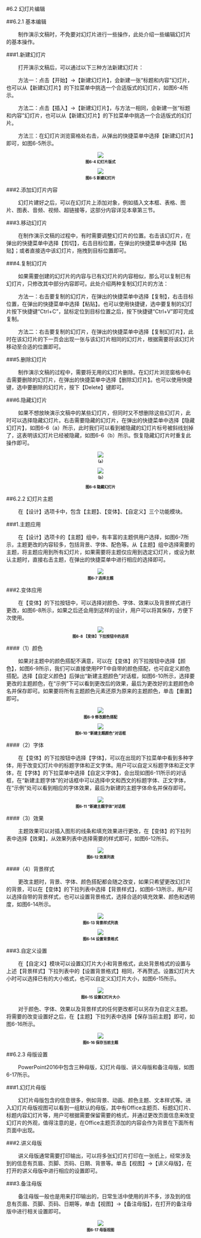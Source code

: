 #6.2 幻灯片编辑

##6.2.1 基本编辑

&nbsp;&nbsp;&nbsp;&nbsp;&nbsp;&nbsp;&nbsp;&nbsp;制作演示文稿时，不免要对幻灯片进行一些操作，此处介绍一些编辑幻灯片的基本操作。

###1.新建幻灯片

&nbsp;&nbsp;&nbsp;&nbsp;&nbsp;&nbsp;&nbsp;&nbsp;打开演示文稿后，可以通过以下三种方法新建幻灯片：

&nbsp;&nbsp;&nbsp;&nbsp;&nbsp;&nbsp;&nbsp;&nbsp;方法一：点击【开始】→【新建幻灯片】，会新建一张“标题和内容”幻灯片，也可以从【新建幻灯片】的下拉菜单中挑选一个合适版式的幻灯片，如图6-4所示。

&nbsp;&nbsp;&nbsp;&nbsp;&nbsp;&nbsp;&nbsp;&nbsp;方法二：点击【插入】→【新建幻灯片】，与方法一相同，会新建一张“标题和内容”幻灯片，也可以从【新建幻灯片】的下拉菜单中挑选一个合适版式的幻灯片。

&nbsp;&nbsp;&nbsp;&nbsp;&nbsp;&nbsp;&nbsp;&nbsp;方法三：在幻灯片浏览窗格处右击，从弹出的快捷菜单中选择【新建幻灯片】即可，如图6-5所示。

<div align="center"><img src="/images/6-4.png"><p style="text-align:center; font-size:10px; margin-top:2px; font-weight:bold">图6-4 幻灯片版式</p></div> 

<div align="center"><img src="/images/6-5.png"><p style="text-align:center; font-size:10px; margin-top:2px; font-weight:bold">图6-5 新建幻灯片</p></div> 

###2.添加幻灯片内容

&nbsp;&nbsp;&nbsp;&nbsp;&nbsp;&nbsp;&nbsp;&nbsp;幻灯片建好之后，可以在幻灯片上添加对象，例如插入文本框、表格、图片、图表、音频、视频、超链接等，这部分内容详见本章第三节。

###3.移动幻灯片

&nbsp;&nbsp;&nbsp;&nbsp;&nbsp;&nbsp;&nbsp;&nbsp;在制作演示文稿的过程中，有时需要调整幻灯片的位置。右击该幻灯片，在弹出的快捷菜单中选择【剪切】，右击目标位置，在弹出的快捷菜单中选择【粘贴】；或者直接选中该幻灯片，拖拽到目标位置即可。

###4.复制幻灯片

&nbsp;&nbsp;&nbsp;&nbsp;&nbsp;&nbsp;&nbsp;&nbsp;如果需要创建的幻灯片的内容与已有幻灯片的内容相似，那么可以复制已有幻灯片，只修改其中部分内容即可。此处介绍两种复制幻灯片的方法：

&nbsp;&nbsp;&nbsp;&nbsp;&nbsp;&nbsp;&nbsp;&nbsp;方法一：右击要复制的幻灯片，在弹出的快捷菜单中选择【复制】，右击目标位置，在弹出的快捷菜单中选择【粘贴】。也可以使用快捷键，选中要复制的幻灯片按下快捷键“Ctrl+C”，鼠标定位到目标位置之后，按下快捷键“Ctrl+V”即可完成复制。

&nbsp;&nbsp;&nbsp;&nbsp;&nbsp;&nbsp;&nbsp;&nbsp;方法二：右击要复制的幻灯片，在弹出的快捷菜单中选择【复制幻灯片】，此时在该幻灯片的下一页会出现一张与该幻灯片相同的幻灯片，根据需要将该幻灯片移动至合适的位置即可。

###5.删除幻灯片

&nbsp;&nbsp;&nbsp;&nbsp;&nbsp;&nbsp;&nbsp;&nbsp;制作演示文稿的过程中，需要将无用的幻灯片删除。在幻灯片浏览窗格中右击需要删除的幻灯片，在弹出的快捷菜单中选择【删除幻灯片】。也可以使用快捷键，选中要删除的幻灯片，按下【Delete】键即可。

###6.隐藏幻灯片

&nbsp;&nbsp;&nbsp;&nbsp;&nbsp;&nbsp;&nbsp;&nbsp;如果不想放映演示文稿中的某些幻灯片，但同时又不想删除这些幻灯片，此时可以选择隐藏幻灯片。右击需要隐藏的幻灯片，在弹出的快捷菜单中选择【隐藏幻灯片】，如图6-6（a）所示，此时我们可以看到被隐藏的幻灯片标号被斜线划掉了，这表明该幻灯片已经被隐藏，如图6-6（b）所示。恢复隐藏幻灯片时重复此操作即可。

<div align="center"><img src="/images/6-6(a).png"><p style="text-align:center; font-size:10px; margin-top:2px; font-weight:bold">（a）</p><img src="/images/6-6(b).png"><p style="text-align:center; font-size:10px; margin-top:2px; font-weight:bold">（b）</p><p style="text-align:center; font-size:10px; margin-top:2px; font-weight:bold">图6-6 隐藏幻灯片</p></div>       

##6.2.2 幻灯片主题

&nbsp;&nbsp;&nbsp;&nbsp;&nbsp;&nbsp;&nbsp;&nbsp;在【设计】选项卡中，包含【主题】、【变体】、【自定义】三个功能模块。

###1.主题应用

&nbsp;&nbsp;&nbsp;&nbsp;&nbsp;&nbsp;&nbsp;&nbsp;在【设计】选项卡的【主题】组中，有丰富的主题供用户选择，如图6-7所示，主题更改的内容较多，包括背景、字体、配色等。从【主题】组中选择需要的主题，将主题应用到所有幻灯片，如果需要将主题仅应用到选定幻灯片，或设为默认主题时，直接右击主题，在弹出的快捷菜单中进行相应的选择即可。

<div align="center"><img src="/images/6-7.png"><p style="text-align:center; font-size:10px; margin-top:2px; font-weight:bold">图6-7 选择主题</p></div> 

###2.变体应用

&nbsp;&nbsp;&nbsp;&nbsp;&nbsp;&nbsp;&nbsp;&nbsp;在【变体】的下拉按钮中，可以选择对颜色、字体、效果以及背景样式进行更改，如图6-8所示，如果之后还会用到这样的设计，用户可以将其保存，方便下次使用。

<div align="center"><img src="/images/6-8.png"><p style="text-align:center; font-size:10px; margin-top:2px; font-weight:bold">图6-8 【变体】下拉按钮中的选项</p></div> 

####（1）颜色

&nbsp;&nbsp;&nbsp;&nbsp;&nbsp;&nbsp;&nbsp;&nbsp;如果对主题中的颜色搭配不满意，可以在【变体】的下拉按钮中选择【颜色】，如图6-9所示，我们可以直接使用PPT中自带的颜色搭配，也可自定义颜色搭配。选择【自定义颜色】后弹出“新建主题颜色”对话框，如图6-10所示，选择要更改的主题颜色，在“示例”下可以看到更改后的效果，最后为更改好的主题颜色命名并保存即可。如果要将所有主题颜色元素还原为原来的主题颜色，单击【重置】即可。

<div align="center"><img src="/images/6-9.png"><p style="text-align:center; font-size:10px; margin-top:2px; font-weight:bold">图6-9 修改颜色搭配</p></div> 

<div align="center"><img src="/images/6-10.png"><p style="text-align:center; font-size:10px; margin-top:2px; font-weight:bold">图6-10 “新建主题颜色”对话框</p></div> 

####（2）字体

&nbsp;&nbsp;&nbsp;&nbsp;&nbsp;&nbsp;&nbsp;&nbsp;在【变体】的下拉按钮中选择【字体】，可以在出现的下拉菜单中看到多种字体，用于改变幻灯片中的标题字体和正文字体。用户可以自定义标题字体和正文字体，在【字体】的下拉菜单中选择【自定义字体】，会出现如图6-11所示的对话框，在“新建主题字体”的对话框中可以选择中文和西文的标题字体、正文字体，在“示例”处可以看到相应的字体效果，最后为新建的主题字体命名并保存即可。

<div align="center"><img src="/images/6-11.png"><p style="text-align:center; font-size:10px; margin-top:2px; font-weight:bold">图6-11 “新建主题字体”对话框</p></div> 

####（3）效果

&nbsp;&nbsp;&nbsp;&nbsp;&nbsp;&nbsp;&nbsp;&nbsp;主题效果可以对插入图形的线条和填充效果进行更改，在【变体】的下拉列表中选择【效果】，从效果列表中选择需要的样式即可，如图6-12所示。
<div align="center"><img src="/images/2-2.png"><p style="text-align:center; font-size:10px; margin-top:2px; font-weight:bold">图6-12 效果列表</p></div> 

####（4）背景样式

&nbsp;&nbsp;&nbsp;&nbsp;&nbsp;&nbsp;&nbsp;&nbsp;更改主题时，背景、字体、颜色搭配都会随之改变，如果只希望更改幻灯片的背景，可以在【变体】的下拉列表中选择【背景样式】，如图6-13所示，用户可以选择自带的背景样式，也可以设置背景格式，选择合适的填充效果、颜色和透明度，如图6-14所示。

<div align="center"><img src="/images/6-13.png"><p style="text-align:center; font-size:10px; margin-top:2px; font-weight:bold">图6-13 背景样式列表</p></div> 

<div align="center"><img src="/images/6-14.png"><p style="text-align:center; font-size:10px; margin-top:2px; font-weight:bold">图6-14 设置背景格式</p></div> 

###3.自定义设置

&nbsp;&nbsp;&nbsp;&nbsp;&nbsp;&nbsp;&nbsp;&nbsp;在【自定义】模块可以设置幻灯片大小和背景格式，此处背景格式的设置与上述【背景样式】下拉列表中的【设置背景格式】相同，不再赘述。设置幻灯片大小时可以选择已有的大小格式，也可以自定义幻灯片大小，如图6-15所示。

<div align="center"><img src="/images/6-15.png"><p style="text-align:center; font-size:10px; margin-top:2px; font-weight:bold">图6-15 设置幻灯片大小</p></div> 

&nbsp;&nbsp;&nbsp;&nbsp;&nbsp;&nbsp;&nbsp;&nbsp;对于颜色、字体、效果以及背景样式的任何更改都可以另存为自定义主题。将需要的改变设置好之后，在【主题】下拉列表中选择【保存当前主题】即可，如图6-16所示。

<div align="center"><img src="/images/6-16.png"><p style="text-align:center; font-size:10px; margin-top:2px; font-weight:bold">图6-16 保存当前主题</p></div> 

##6.2.3 母版设置

&nbsp;&nbsp;&nbsp;&nbsp;&nbsp;&nbsp;&nbsp;&nbsp;PowerPoint2016中包含三种母版，幻灯片母版、讲义母版和备注母版，如图6-17所示。

###1.幻灯片母版

&nbsp;&nbsp;&nbsp;&nbsp;&nbsp;&nbsp;&nbsp;&nbsp;幻灯片母版包含的信息很多，例如背景、动画、颜色主题、文本样式等。进入幻灯片母版视图可以看到一组默认的母版，其中有Office主题页、标题幻灯片、标题内容幻灯片等，用户可根据需要保留需要的格式，并通过更改页面信息来改变幻灯片的外观，值得注意的是，在Office主题页添加的内容会作为背景在下面所有页面中出现。

###2.讲义母版

&nbsp;&nbsp;&nbsp;&nbsp;&nbsp;&nbsp;&nbsp;&nbsp;讲义母版通常需要打印输出，可以将多张幻灯片打印在一张纸上，经常涉及到的信息有页眉、页脚、页码、日期、背景等。单击【视图】→【讲义母版】，在打开的讲义母版中进行相应的设置即可。

###3.备注母版

&nbsp;&nbsp;&nbsp;&nbsp;&nbsp;&nbsp;&nbsp;&nbsp;备注母版一般也是用来打印输出的，日常生活中使用的并不多，涉及到的信息有页眉、页脚、页码、日期等，单击【视图】→【备注母版】，在打开的备注母版中进行相关设置即可。

<div align="center"><img src="/images/6-17.png"><p style="text-align:center; font-size:10px; margin-top:2px; font-weight:bold">图6-17 母版视图</p></div> 
